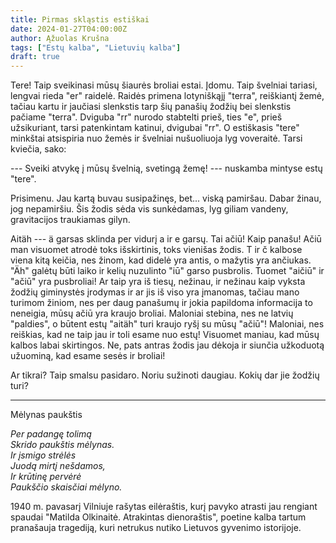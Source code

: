 ```yaml
---
title: Pirmas skląstis estiškai
date: 2024-01-27T04:00:00Z
author: Ąžuolas Krušna
tags: ["Estų kalba", "Lietuvių kalba"]
draft: true
---
```


Tere! Taip sveikinasi mūsų šiaurės broliai estai. Įdomu. Taip švelniai tariasi, lengvai rieda "er" raidelė. Raidės primena lotyniškąjį "terra", reiškiantį žemė, tačiau kartu ir jaučiasi slenkstis tarp šių panašių žodžių bei slenkstis pačiame "terra". Dviguba "rr" nurodo stabtelti prieš, ties "e", prieš užsikuriant, tarsi patenkintam katinui, dvigubai "rr". O estiškasis "tere" minkštai atsispiria nuo žemės ir švelniai nušuoliuoja lyg voveraitė. Tarsi kviečia, sako:

--- Sveiki atvykę į mūsų švelnią, svetingą žemę! --- nuskamba mintyse estų "tere".

Prisimenu. Jau kartą buvau susipažinęs, bet... viską pamiršau. Dabar žinau, jog nepamiršiu. Šis žodis sėda vis sunkėdamas, lyg giliam vandeny, gravitacijos traukiamas gilyn.

Aitäh --- ä garsas sklinda per vidurį a ir e garsų. Tai ačiū! Kaip panašu! Ačiū man visuomet atrodė toks išskirtinis, toks vienišas žodis. T ir č kalbose viena kitą keičia, nes žinom, kad didelė yra antis, o mažytis yra ančiukas. "Äh" galėtų būti laiko ir kelių nuzulinto "iū" garso pusbrolis. Tuomet "aičiū" ir "ačiū" yra pusbroliai! Ar taip yra iš tiesų, nežinau, ir nežinau kaip vyksta žodžių giminystės įrodymas ir ar jis iš viso yra įmanomas, tačiau mano turimom žiniom, nes per daug panašumų ir jokia papildoma informacija to neneigia, mūsų ačiū yra kraujo broliai. Maloniai stebina, nes ne latvių "paldies", o būtent estų "aitäh" turi kraujo ryšį su mūsų "ačiū"! Maloniai, nes reiškias, kad ne taip jau ir toli esame nuo estų! Visuomet maniau, kad mūsų kalbos labai skirtingos. Ne, pats antras žodis jau dėkoja ir siunčia užkoduotą užuominą, kad esame sesės ir broliai!

Ar tikrai? Taip smalsu pasidaro. Noriu sužinoti daugiau. Kokių dar jie žodžių turi?







---
Mėlynas paukštis

*Per padangę tolimą\
Skrido paukštis mėlynas.\
Ir įsmigo strėlės\
Juodą mirtį nešdamos,\
Ir krūtinę pervėrė\
Paukščio skaisčiai mėlyno.*

1940 m. pavasarį Vilniuje rašytas eilėraštis, kurį pavyko atrasti jau rengiant spaudai "Matilda Olkinaitė. Atrakintas dienoraštis", poetine kalba tartum pranašauja tragediją, kuri netrukus nutiko Lietuvos gyvenimo istorijoje.
